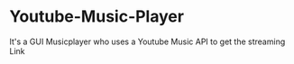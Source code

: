 # Youtube-Music-Player
It's a GUI Musicplayer who uses a Youtube Music API to get the streaming Link
